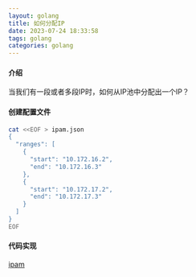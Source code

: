 ```yaml
---
layout: golang
title: 如何分配IP
date: 2023-07-24 18:33:58
tags: golang
categories: golang
---
```



#### 介绍

当我们有一段或者多段IP时，如何从IP池中分配出一个IP？


#### 创建配置文件

```sh
cat <<EOF > ipam.json
{
  "ranges": [
    {
      "start": "10.172.16.2",
      "end": "10.172.16.3"
    },
    {
      "start": "10.172.17.2",
      "end": "10.172.17.3"
    }
  ]
}
EOF
```

#### 代码实现

[ipam](https://github.com/oldwang12/ipam)

